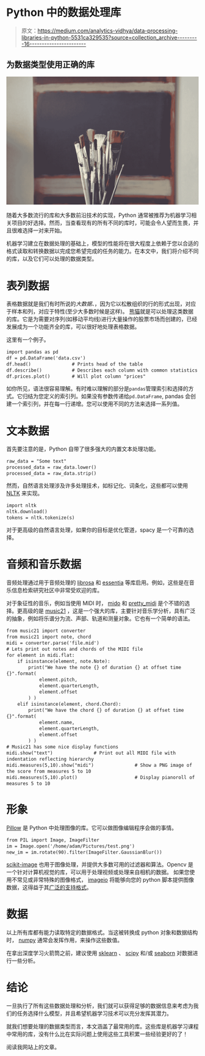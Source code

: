 # Python 中的数据处理库

> 原文：<https://medium.com/analytics-vidhya/data-processing-libraries-in-python-5531ca329535?source=collection_archive---------16----------------------->

## 为数据类型使用正确的库

![](img/28563a9bc9aaeccdde433b700c456c68.png)

随着大多数流行的库和大多数前沿技术的实现，Python 通常被推荐为机器学习相关项目的好选择。然而，当查看现有的所有不同的库时，可能会令人望而生畏，并且很难选择一对来开始。

机器学习建立在数据处理的基础上，模型的性能将在很大程度上依赖于您以合适的格式读取和转换数据以完成您希望完成的任务的能力。在本文中，我们将介绍不同的库，以及它们可以处理的数据类型。

# 表列数据

表格数据就是我们有时所说的*大数据、*，因为它以松散组织的行的形式出现，对应于样本和列，对应于特性(至少大多数时候是这样)。
[熊猫](https://pandas.pydata.org/)就是可以处理这类数据的库。它是为需要对序列(如移动平均线)进行大量操作的股票市场而创建的，已经发展成为一个功能齐全的库，可以很好地处理表格数据。

这里有一个例子。

```
import pandas as pd
df = pd.DataFrame('data.csv')
df.head()               # Prints head of the table
df.describe()           # Describes each column with common statistics
df.prices.plot()        # Will plot column "prices"
```

如你所见，语法很容易理解。有时难以理解的部分是`pandas`管理索引和选择的方式。它归结为您定义的索引列。如果没有参数传递给`pd.DataFrame`, pandas 会创建一个索引列，并在每一行递增。您可以使用不同的方法来选择一系列值。

# 文本数据

首先要注意的是，Python 自带了很多强大的内置文本处理功能。

```
raw_data = "Some text"
processed_data = raw_data.lower()
processed_data = raw_data.strip()
```

然而，自然语言处理涉及许多处理技术，如标记化、词条化，这些都可以使用 [NLTK](https://www.nltk.org/) 来实现。

```
import nltk
nltk.download()
tokens = nltk.tokenize(s)
```

对于更高级的自然语言处理，如果你的目标是优化管道，spacy 是一个可靠的选择。

# 音频和音乐数据

音频处理通过用于音频处理的 [librosa](https://librosa.github.io/librosa/) 和 [essentia](https://essentia.upf.edu/) 等库启用。例如，这些是在音乐信息检索研究社区中非常受欢迎的库。

对于象征性的音乐，例如当使用 MIDI 时， [mido](https://mido.readthedocs.io/en/latest/) 和 [pretty_midi](http://craffel.github.io/pretty-midi/) 是个不错的选择。更高级的是 [music21](https://web.mit.edu/music21/) ，这是一个强大的库，主要针对音乐学分析，具有广泛的抽象，例如将乐谱分为流、声部、轨道和测量对象。它也有一个简单的语法。

```
from music21 import converter
from music21 import note, chord
midi = converter.parse('file.mid')
# Lets print out notes and chords of the MIDI file
for element in midi.flat:
    if isinstance(element, note.Note):
        print("We have the note {} of duration {} at offset time {}".format(
            element.pitch,
            element.quarterLength,
            element.offset
        ) )
    elif isinstance(element, chord.Chord):
        print("We have the chord {} of duration {} at offset time {}".format(
            element.name,
            element.quarterLength,
            element.offset
        ) )
# Music21 has some nice display functions
midi.show("text")               # Print out all MIDI file with indentation reflecting hierarchy
midi.measures(5,10).show("midi")               # Show a PNG image of the score from measures 5 to 10
midi.measures(5,10).plot()                     # Display pianoroll of measures 5 to 10
```

# 形象

[Pillow](https://python-pillow.org/) 是 Python 中处理图像的库。它可以做图像编辑程序会做的事情。

```
from PIL import Image, ImageFilter
im = Image.open('/home/adam/Pictures/test.png')
new_im = im.rotate(90).filter(ImageFilter.GaussianBlur())
```

[scikit-image](https://scikit-image.org/) 也用于图像处理，并提供大多数可用的过滤器和算法。Opencv 是一个针对计算机视觉的库，可以用于处理视频或处理来自相机的数据。
如果您使用不常见或非常特殊的图像格式， [imageio](https://imageio.github.io/) 将能够向您的 python 脚本提供图像数据，这得益于其[广泛的支持格式](https://imageio.readthedocs.io/en/stable/formats.html)。

# 数据

以上所有库都有能力读取特定的数据格式。当这被转换成 python 对象和数据结构时， [numpy](https://numpy.org/) 通常会发挥作用，来操作这些数值。

在拿出深度学习火箭筒之前，建议使用 [sklearn](https://scikit-learn.org/stable/index.html) 、 [scipy](https://www.scipy.org) 和/或 [seaborn](https://seaborn.pydata.org/) 对数据进行一些分析。

# 结论

一旦执行了所有这些数据处理和分析，我们就可以获得足够的数据信息来考虑为我们的任务选择什么模型，并且希望机器学习技术可以充分发挥其潜力。

就我们想要处理的数据类型而言，本文涵盖了最常用的库。这些库是机器学习课程中常用的库，没有什么比在实际问题上使用这些工具积累一些经验更好的了！

阅读我网站上的文章。